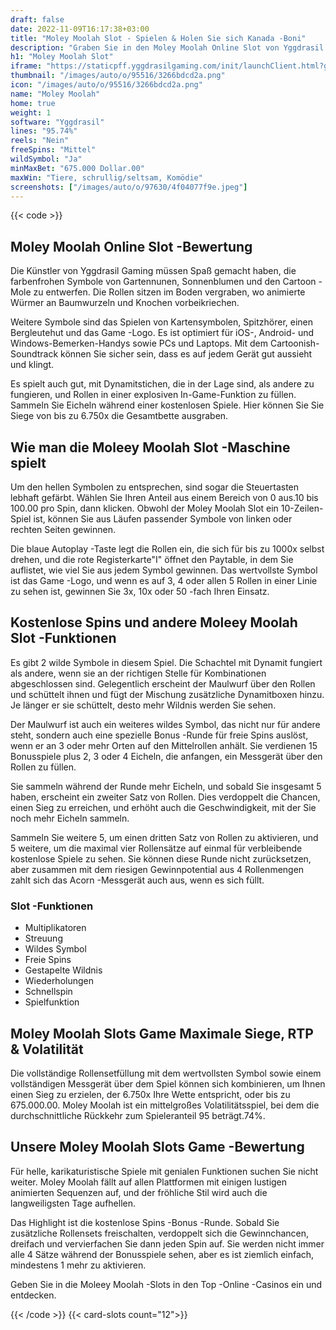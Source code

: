 ```yaml
---
draft: false
date: 2022-11-09T16:17:38+03:00
title: "Moley Moolah Slot - Spielen & Holen Sie sich Kanada -Boni"
description: "Graben Sie in den Moley Moolah Online Slot von Yggdrasil. Wir haben alle Details bei und Informationen darüber, wo wir mit den besten CA -Casino -Boni spielen können."
h1: "Moley Moolah Slot"
iframe: "https://staticpff.yggdrasilgaming.com/init/launchClient.html?gameid=1018"
thumbnail: "/images/auto/o/95516/3266bdcd2a.png"
icon: "/images/auto/o/95516/3266bdcd2a.png"
name: "Moley Moolah"
home: true
weight: 1
software: "Yggdrasil"
lines: "95.74%"
reels: "Nein"
freeSpins: "Mittel"
wildSymbol: "Ja"
minMaxBet: "675.000 Dollar.00"
maxWin: "Tiere, schrullig/seltsam, Komödie"
screenshots: ["/images/auto/o/97630/4f04077f9e.jpeg"]
---
```


{{< code >}}<h2>Moley Moolah Online Slot -Bewertung</h2><p>Die Künstler von Yggdrasil Gaming müssen Spaß gemacht haben, die farbenfrohen Symbole von Gartennunen, Sonnenblumen und den Cartoon -Mole zu entwerfen. Die Rollen sitzen im Boden vergraben, wo animierte Würmer an Baumwurzeln und Knochen vorbeikriechen.</p><p>Weitere Symbole sind das Spielen von Kartensymbolen, Spitzhörer, einen Bergleutehut und das Game -Logo. Es ist optimiert für iOS-, Android- und Windows-Bemerken-Handys sowie PCs und Laptops. Mit dem Cartoonish-Soundtrack können Sie sicher sein, dass es auf jedem Gerät gut aussieht und klingt.</p><p>Es spielt auch gut, mit Dynamitstichen, die in der Lage sind, als andere zu fungieren, und Rollen in einer explosiven In-Game-Funktion zu füllen. Sammeln Sie Eicheln während einer kostenlosen Spiele. Hier können Sie Sie Siege von bis zu 6.750x die Gesamtbette ausgraben.</p><h2>Wie man die Moleey Moolah Slot -Maschine spielt</h2><p>Um den hellen Symbolen zu entsprechen, sind sogar die Steuertasten lebhaft gefärbt. Wählen Sie Ihren Anteil aus einem Bereich von 0 aus.10 bis 100.00 pro Spin, dann klicken. Obwohl der Moley Moolah Slot ein 10-Zeilen-Spiel ist, können Sie aus Läufen passender Symbole von linken oder rechten Seiten gewinnen.</p><p>Die blaue Autoplay -Taste legt die Rollen ein, die sich für bis zu 1000x selbst drehen, und die rote Registerkarte"I" öffnet den Paytable, in dem Sie auflistet, wie viel Sie aus jedem Symbol gewinnen. Das wertvollste Symbol ist das Game -Logo, und wenn es auf 3, 4 oder allen 5 Rollen in einer Linie zu sehen ist, gewinnen Sie 3x, 10x oder 50 -fach Ihren Einsatz.</p><h2>Kostenlose Spins und andere Moleey Moolah Slot -Funktionen</h2><p>Es gibt 2 wilde Symbole in diesem Spiel. Die Schachtel mit Dynamit fungiert als andere, wenn sie an der richtigen Stelle für Kombinationen abgeschlossen sind. Gelegentlich erscheint der Maulwurf über den Rollen und schüttelt ihnen und fügt der Mischung zusätzliche Dynamitboxen hinzu. Je länger er sie schüttelt, desto mehr Wildnis werden Sie sehen.</p><p>Der Maulwurf ist auch ein weiteres wildes Symbol, das nicht nur für andere steht, sondern auch eine spezielle Bonus -Runde für freie Spins auslöst, wenn er an 3 oder mehr Orten auf den Mittelrollen anhält. Sie verdienen 15 Bonusspiele plus 2, 3 oder 4 Eicheln, die anfangen, ein Messgerät über den Rollen zu füllen.</p><p>Sie sammeln während der Runde mehr Eicheln, und sobald Sie insgesamt 5 haben, erscheint ein zweiter Satz von Rollen. Dies verdoppelt die Chancen, einen Sieg zu erreichen, und erhöht auch die Geschwindigkeit, mit der Sie noch mehr Eicheln sammeln.</p><p>Sammeln Sie weitere 5, um einen dritten Satz von Rollen zu aktivieren, und 5 weitere, um die maximal vier Rollensätze auf einmal für verbleibende kostenlose Spiele zu sehen. Sie können diese Runde nicht zurücksetzen, aber zusammen mit dem riesigen Gewinnpotential aus 4 Rollenmengen zahlt sich das Acorn -Messgerät auch aus, wenn es sich füllt.</p><h3>
Slot -Funktionen</h3><ul>
<li></span>
Multiplikatoren</li>
<li></span>
Streuung</li>
<li></span>
Wildes Symbol</li>
<li></span>
Freie Spins</li>
<li></span>
Gestapelte Wildnis</li>
<li></span>
Wiederholungen</li>
<li></span>
Schnellspin</li>
<li></span>
Spielfunktion</li></ul><h2>Moley Moolah Slots Game Maximale Siege, RTP & Volatilität</h2><p>Die vollständige Rollensetfüllung mit dem wertvollsten Symbol sowie einem vollständigen Messgerät über dem Spiel können sich kombinieren, um Ihnen einen Sieg zu erzielen, der 6.750x Ihre Wette entspricht, oder bis zu 675.000.00. Moley Moolah ist ein mittelgroßes Volatilitätsspiel, bei dem die durchschnittliche Rückkehr zum Spieleranteil 95 beträgt.74%.</p><h2>Unsere Moley Moolah Slots Game -Bewertung</h2><p>Für helle, karikaturistische Spiele mit genialen Funktionen suchen Sie nicht weiter. Moley Moolah fällt auf allen Plattformen mit einigen lustigen animierten Sequenzen auf, und der fröhliche Stil wird auch die langweiligsten Tage aufhellen.</p><p>Das Highlight ist die kostenlose Spins -Bonus -Runde. Sobald Sie zusätzliche Rollensets freischalten, verdoppelt sich die Gewinnchancen, dreifach und vervierfachen Sie dann jeden Spin auf. Sie werden nicht immer alle 4 Sätze während der Bonusspiele sehen, aber es ist ziemlich einfach, mindestens 1 mehr zu aktivieren.</p><p>Geben Sie in die Moleey Moolah -Slots in den Top -Online -Casinos ein und entdecken.</p>{{< /code >}}
{{< card-slots count="12">}}